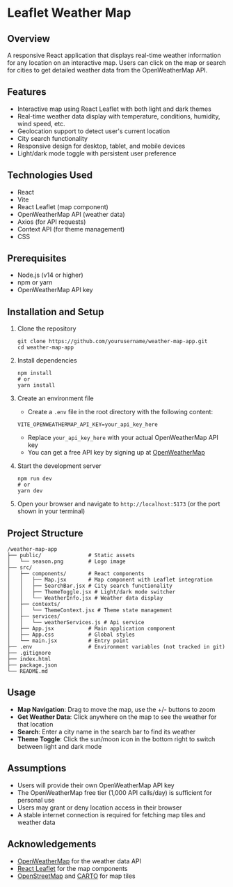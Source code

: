 # Leaflet Weather Map 

## Overview
A responsive React application that displays real-time weather information for any location on an interactive map. Users can click on the map or search for cities to get detailed weather data from the OpenWeatherMap API.

## Features
- Interactive map using React Leaflet with both light and dark themes
- Real-time weather data display with temperature, conditions, humidity, wind speed, etc.
- Geolocation support to detect user's current location
- City search functionality
- Responsive design for desktop, tablet, and mobile devices
- Light/dark mode toggle with persistent user preference

## Technologies Used
- React
- Vite
- React Leaflet (map component)
- OpenWeatherMap API (weather data)
- Axios (for API requests)
- Context API (for theme management)
- CSS 

## Prerequisites
- Node.js (v14 or higher)
- npm or yarn
- OpenWeatherMap API key 

## Installation and Setup

1. Clone the repository
   ```
   git clone https://github.com/yourusername/weather-map-app.git
   cd weather-map-app
   ```

2. Install dependencies
   ```
   npm install
   # or
   yarn install
   ```

3. Create an environment file
    - Create a `.env` file in the root directory with the following content:
   ```
   VITE_OPENWEATHERMAP_API_KEY=your_api_key_here
   ```
    - Replace `your_api_key_here` with your actual OpenWeatherMap API key
    - You can get a free API key by signing up at [OpenWeatherMap](https://openweathermap.org/api)

4. Start the development server
   ```
   npm run dev
   # or
   yarn dev
   ```

5. Open your browser and navigate to `http://localhost:5173` (or the port shown in your terminal)

## Project Structure
```
/weather-map-app
├── public/               # Static assets
│   └── season.png        # Logo image
├── src/
│   ├── components/       # React components
│   │   ├── Map.jsx       # Map component with Leaflet integration
│   │   ├── SearchBar.jsx # City search functionality
│   │   ├── ThemeToggle.jsx # Light/dark mode switcher
│   │   └── WeatherInfo.jsx # Weather data display
│   ├── contexts/
│   │   └── ThemeContext.jsx # Theme state management
│   ├── services/
│   │   └── weatherServices.js # Api service 
│   ├── App.jsx           # Main application component
│   ├── App.css           # Global styles
│   └── main.jsx          # Entry point
├── .env                  # Environment variables (not tracked in git)
├── .gitignore
├── index.html
├── package.json
└── README.md
```

## Usage
- **Map Navigation**: Drag to move the map, use the +/- buttons to zoom
- **Get Weather Data**: Click anywhere on the map to see the weather for that location
- **Search**: Enter a city name in the search bar to find its weather
- **Theme Toggle**: Click the sun/moon icon in the bottom right to switch between light and dark mode

## Assumptions
- Users will provide their own OpenWeatherMap API key
- The OpenWeatherMap free tier (1,000 API calls/day) is sufficient for personal use
- Users may grant or deny location access in their browser
- A stable internet connection is required for fetching map tiles and weather data

## Acknowledgements
- [OpenWeatherMap](https://openweathermap.org/) for the weather data API
- [React Leaflet](https://react-leaflet.js.org/) for the map components
- [OpenStreetMap](https://www.openstreetmap.org/) and [CARTO](https://carto.com/) for map tiles